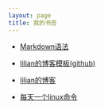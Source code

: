 ```yaml
---
layout: page
title: 我的书签 
---
```




* [Markdown语法](https://www.zybuluo.com/mdeditor)

* [lilian的博客模板(github)](https://github.com/dearLilian/dearLilian.github.io)

* [lilian的博客](https://lilian.info)

* [每天一个linux命令](http://www.cnblogs.com/peida/archive/2012/12/05/2803591.html)


<p>



